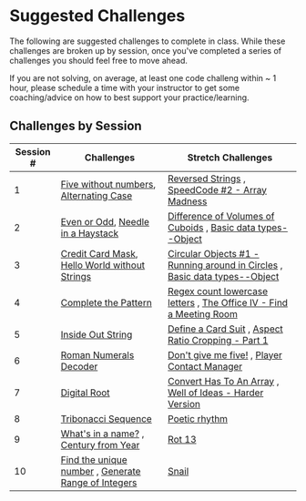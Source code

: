 # Suggested Challenges

The following are suggested challenges to complete in class. While these challenges are broken up by session, once you've completed a series of challenges you should feel free to move ahead.

If you are not solving, on average, at least one code challeng within ~ 1 hour, please schedule a time with your instructor to get some coaching/advice on how to best support your practice/learning.

## Challenges by Session

| Session # | Challenges                                                      | Stretch Challenges                                                                     |
| --------- | --------------------------------------------------------------- | -------------------------------------------------------------------------------------- |
| 1         | [Five without numbers][1], [Alternating Case][2]                | [Reversed Strings][16] , [SpeedCode #2 - Array Madness][17]                            |
| 2         | [Even or Odd][3], [Needle in a Haystack][4]                     | [Difference of Volumes of Cuboids][18] , [Basic data types--Object][19]                |
| 3         | [Credit Card Mask][5], [Hello World without Strings][6]         | [Circular Objects #1 - Running around in Circles][20] , [Basic data types--Object][21] |
| 4         | [Complete the Pattern][7]                                       | [Regex count lowercase letters][22] , [The Office IV - Find a Meeting Room][23]        |
| 5         | [Inside Out String][8]                                          | [Define a Card Suit][24] , [Aspect Ratio Cropping - Part 1][25]                        |
| 6         | [Roman Numerals Decoder][9]                                     | [Don't give me five!][26] , [Player Contact Manager][27]                               |
| 7         | [Digital Root][10]                                              | [Convert Has To An Array][28] , [Well of Ideas - Harder Version][29]                   |
| 8         | [Tribonacci Sequence][11]                                       | [Poetic rhythm][30]                                                                    |
| 9         | [What's in a name?][12] , [Century from Year][13]               | [Rot 13][31]                                                                           |
| 10        | [Find the unique number][14] , [Generate Range of Integers][15] | [Snail][32]                                                                            |

[1]: https://www.codewars.com/kata/59441520102eaa25260000bf
[2]: https://www.codewars.com/kata/56efc695740d30f963000557
[3]: https://www.codewars.com/kata/53da3dbb4a5168369a0000fe
[4]: https://www.codewars.com/kata/56676e8fabd2d1ff3000000c
[5]: https://www.codewars.com/kata/5412509bd436bd33920011bc
[6]: https://www.codewars.com/kata/584c7b1e2cb5e1a727000047
[7]: https://www.codewars.com/kata/5575ff8c4d9c98bc96000042
[8]: https://www.codewars.com/kata/57ebdf1c2d45a0ecd7002cd5
[9]: https://www.codewars.com/kata/51b6249c4612257ac0000005
[10]: https://www.codewars.com/kata/541c8630095125aba6000c00
[11]: https://www.codewars.com/kata/556deca17c58da83c00002dbb
[12]: https://www.codewars.com/kata/59daf400beec9780a9000045
[13]: https://www.codewars.com/kata/5a3fe3dde1ce0e8ed6000097
[14]: https://www.codewars.com/kata/585d7d5adb20cf33cb000235
[15]: https://www.codewars.com/kata/55eca815d0d20962e1000106
[16]: https://www.codewars.com/kata/5168bb5dfe9a00b126000018
[17]: https://www.codewars.com/kata/56ff6a70e1a63ccdfa0001b1
[18]: https://www.codewars.com/kata/58cb43f4256836ed95000f97
[19]: https://www.codewars.com/kata/571f1eb77e8954a812000837
[20]: https://www.codewars.com/kata/57078c56924f34f763000b3f
[21]: https://www.codewars.com/kata/571f1eb77e8954a812000837
[22]: https://www.codewars.com/kata/56a946cd7bd95ccab2000055
[23]: https://www.codewars.com/kata/57f604a21bd4fe771b00009c
[24]: https://www.codewars.com/kata/5a360620f28b82a711000047
[25]: https://www.codewars.com/kata/596e4ef7b61e25981200009f
[26]: https://www.codewars.com/kata/5813d19765d81c592200001a
[27]: https://www.codewars.com/kata/5b203de891c7469b520000b4
[28]: https://www.codewars.com/kata/59557b2a6e595316ab000046
[29]: https://www.codewars.com/kata/57f22b0f1b5432ff09001cab
[30]: https://www.codewars.com/kata/5c1bb0d96a9c5537ad000230
[31]: https://www.codewars.com/kata/530e15517bc88ac656000716
[32]: https://www.codewars.com/kata/521c2db8ddc89b9b7a0000c1
